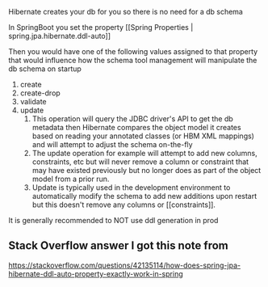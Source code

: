 Hibernate creates your db for you so there is no need for a db schema 

In SpringBoot you set the property 
	[[Spring Properties | spring.jpa.hibernate.ddl-auto]]

Then you would have one of the following values assigned to that property that would influence how the schema tool management will manipulate the db schema on startup
1. create
2. create-drop
3. validate
4. update
	1. This operation will query the JDBC driver's API to get the db metadata then Hibernate compares the object model it creates based on reading your annotated classes (or HBM XML mappings) and will attempt to adjust the schema on-the-fly
	2. The update operation for example will attempt to add new columns, constraints, etc but will never remove a column or constraint that may have existed previously but no longer does as part of the object model from a prior run. 
	3. Update is typically used in the development environment to automatically modify the schema to add new additions upon restart but this doesn't remove any columns or [[constraints]]. 



It is generally recommended to NOT use ddl generation in prod







## Stack Overflow answer I got this note from 
https://stackoverflow.com/questions/42135114/how-does-spring-jpa-hibernate-ddl-auto-property-exactly-work-in-spring

